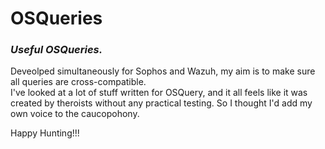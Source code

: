 # OSQueries
### ***Useful OSQueries.***  
Deveolped simultaneously for Sophos and Wazuh, my aim is to make sure all queries are cross-compatible.  
I've looked at a lot of stuff written for OSQuery, and it all feels like it was created by theroists without any practical testing. So I thought I'd add my own voice to the caucopohony.  

Happy Hunting!!!

